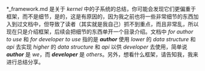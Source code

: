 *_framework.md 是关于 _kernel_ 中的子系统的总结，你可能会发现它们更偏重于框架，而不是细节，是的，这是有原因的，因为我之前也将一些非常细节的东西加入到过文档中，但导致了读者（其实就是我自己）抓不到重点，而且非常乱，所以现在只是介绍框架，后续会把细节的东西单开一个目录介绍。文档中 _for author to use_ 和 _for developer to use_ 指的是 _**author**_ 使用 _lower_ 的 _data structure_ 和 _api_ 去实现 _higher_ 的 _data structure_ 和 _api_ 以供 _developer_ 去使用，简单说 _**author**_ 是 _we_，而 _**developer**_ 是 _others_。另外，想看什么框架，请告知我，我来进行总结分享。
